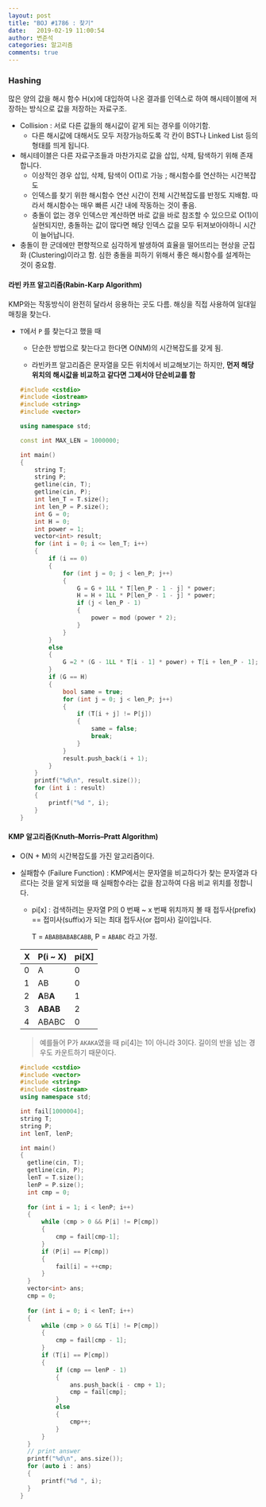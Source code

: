 ```yaml
---
layout: post
title: "BOJ #1786 : 찾기"
date:   2019-02-19 11:00:54
author: 변준석
categories: 알고리즘
comments: true
---
```



### Hashing
많은 양의 값을 해시 함수 H(x)에 대입하여 나온 결과를 인덱스로 하여 해시테이블에 저장하는 방식으로 값을 저장하는 자료구조.

* Collision : 서로 다른 값들의 해시값이 같게 되는 경우를 이야기함.
  * 다른 해시값에 대해서도 모두 저장가능하도록 각 칸이 BST나 Linked List 등의 형태를 띄게 됩니다.
* 해시테이블은 다른 자료구조들과 마찬가지로 값을 삽입, 삭제, 탐색하기 위해 존재합니다.
  * 이상적인 경우 삽입, 삭제, 탐색이 O(1)로 가능 ; 해시함수를 연산하는 시간복잡도
  * 인덱스를 찾기 위한 해시함수 연산 시간이 전체 시간복잡도를 반정도 지배함. 따라서 해시함수는 매우 빠른 시간 내에 작동하는 것이 좋음.
  * 충돌이 없는 경우 인덱스만 계산하면 바로 값을 바로 참조할 수 있으므로 O(1)이 실현되지만, 충돌하는 값이 많다면 해당 인덱스 값을 모두 뒤져보아야하니 시간이 늘어납니다.
* 충돌이 한 군데에만 편향적으로 심각하게 발생하여 효율을 떨어뜨리는 현상을 군집화 (Clustering)이라고 함. 심한 충돌을 피하기 위해서 좋은 해시함수를 설계하는 것이 중요함.



#### 라빈 카프 알고리즘(Rabin-Karp Algorithm)

KMP와는 작동방식이 완전히 달라서 응용하는 곳도 다름. 해싱을 직접 사용하여 일대일 매칭을 찾는다. 

* `T`에서 `P` 를 찾는다고 했을 때

  * 단순한 방법으로 찾는다고 한다면 O(NM)의 시간복잡도를 갖게 됨.

  * 라빈카프 알고리즘은 문자열을 모든 위치에서 비교해보기는 하지만, **먼저 해당 위치의 해시값을 비교하고 같다면 그제서야 단순비교를 함**

    

  ```c++
  #include <cstdio>
  #include <iostream>
  #include <string>
  #include <vector>
  
  using namespace std;
  
  const int MAX_LEN = 1000000;
  
  int main()
  {
      string T;
      string P;
      getline(cin, T);
      getline(cin, P);
      int len_T = T.size();
      int len_P = P.size();
      int G = 0;
      int H = 0;
      int power = 1;
      vector<int> result;
      for (int i = 0; i <= len_T; i++)
      {
          if (i == 0)
          {
              for (int j = 0; j < len_P; j++)
              {
                  G = G + 1LL * T[len_P - 1 - j] * power;
                  H = H + 1LL * P[len_P - 1 - j] * power;
                  if (j < len_P - 1)
                  {
                      power = mod (power * 2);
                  }
              }
          }
          else
          {
              G =2 * (G - 1LL * T[i - 1] * power) + T[i + len_P - 1];
          }
          if (G == H)
          {
              bool same = true;
              for (int j = 0; j < len_P; j++)
              {
                  if (T[i + j] != P[j])
                  {
                      same = false;
                      break;
                  }
              }
              result.push_back(i + 1);
          }
      }
      printf("%d\n", result.size());
      for (int i : result)
      {
          printf("%d ", i);
      }
  }
  ```

  

#### KMP 알고리즘(Knuth–Morris–Pratt Algorithm) 

* O(N + M)의 시간복잡도를 가진 알고리즘이다.

* 실패함수 (Failure Function) : KMP에서는 문자열을 비교하다가 찾는 문자열과 다르다는 것을 알게 되었을 때 실패함수라는 값을 참고하여 다음 비교 위치를 정합니다.

  * pi[x] : 검색하려는 문자열 P의 0 번째 ~ x 번째 위치까지 볼 때 접두사(prefix) == 접미사(suffix)가 되는 최대 접두사(or 접미사) 길이입니다.

    T =  `ABABBABABCABB`, P = `ABABC` 라고 가정.

  | X    | P(i ~ X)    | pi[X] |
  | ---- | ----------- | ----- |
  | 0    | A           | 0     |
  | 1    | AB          | 0     |
  | 2    | **A**B**A** | 1     |
  | 3    | **ABAB**    | 2     |
  | 4    | ABABC       | 0     |

  > 예를들어 P가 `AKAKA`였을 때 pi[4]는 1이 아니라 3이다. 길이의 반을 넘는 경우도 카운트하기 때문이다.

  ```c++
  #include <cstdio>
  #include <vector>
  #include <string>
  #include <iostream>
  using namespace std;
  
  int fail[1000004];
  string T;
  string P;
  int lenT, lenP;
  
  int main() 
  {
  	getline(cin, T);
  	getline(cin, P);
  	lenT = T.size();
  	lenP = P.size();
  	int cmp = 0;
  	
  	for (int i = 1; i < lenP; i++) 
  	{
  		while (cmp > 0 && P[i] != P[cmp])
  		{
  			cmp = fail[cmp-1];
  		}
  		if (P[i] == P[cmp])
  		{
  			fail[i] = ++cmp;
  		}
  	}
  	vector<int> ans;
  	cmp = 0;
  	
  	for (int i = 0; i < lenT; i++) 
  	{
  		while (cmp > 0 && T[i] != P[cmp])
  		{
  			cmp = fail[cmp - 1];
  		}
  		if (T[i] == P[cmp]) 
  		{
  			if (cmp == lenP - 1) 
  			{
  				ans.push_back(i - cmp + 1);
  				cmp = fail[cmp];
  			}
  			else
  			{
  				cmp++;
  			}
  		}
  	}
  	// print answer
  	printf("%d\n", ans.size());
  	for (auto i : ans)
  	{	
  		printf("%d ", i);	
  	}
  }
  ```

  